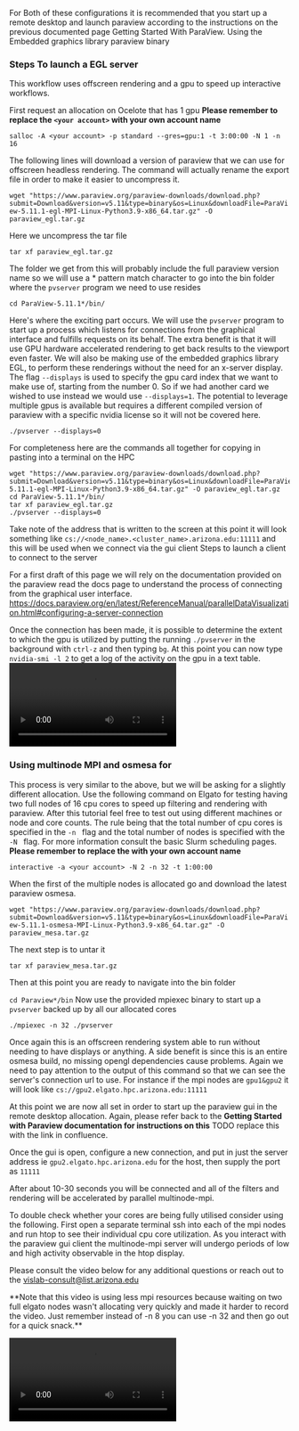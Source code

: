 For Both of these configurations it is recommended that you start up a
remote desktop and launch paraview according to the instructions on the
previous documented page Getting Started With ParaView. Using the
Embedded graphics library paraview binary

### Steps To launch a EGL server

This workflow uses offscreen rendering and a gpu to speed up interactive
workflows.

First request an allocation on Ocelote that has 1 gpu **Please remember
to replace the <span
class="legacy-color-text-green2">`<your account>`</span> with your own
account name**

`salloc -A <your account> -p standard --gres=gpu:1 -t 3:00:00 -N 1 -n 16`

The following lines will download a version of paraview that we can use
for offscreen headless rendering. The command will actually rename the
export file in order to make it easier to uncompress it.

`wget "https://www.paraview.org/paraview-downloads/download.php?submit=Download&version=v5.11&type=binary&os=Linux&downloadFile=ParaView-5.11.1-egl-MPI-Linux-Python3.9-x86_64.tar.gz" -O paraview_egl.tar.gz`

Here we uncompress the tar file

`tar xf paraview_egl.tar.gz`

The folder we get from this will probably include the full paraview
version name so we will use a \* pattern match character to go into the
bin folder where the `pvserver` program we need to use resides

`cd ParaView-5.11.1*/bin/`

Here's where the exciting part occurs. We will use the `pvserver`
program to start up a process which listens for connections from the
graphical interface and fulfills requests on its behalf. The extra
benefit is that it will use GPU hardware accelerated rendering to get
back results to the viewport even faster. We will also be making use of
the embedded graphics library EGL, to perform these renderings without
the need for an x-server display. The flag `--displays` is used to
specify the gpu card index that we want to make use of, starting from
the number 0. So if we had another card we wished to use instead we
would use `--displays=1`. The potential to leverage multiple gpus is
available but requires a different compiled version of paraview with a
specific nvidia license so it will not be covered here.

`./pvserver --displays=0`

For completeness here are the commands all together for copying in
pasting into a terminal on the HPC

    wget "https://www.paraview.org/paraview-downloads/download.php?submit=Download&version=v5.11&type=binary&os=Linux&downloadFile=ParaView-5.11.1-egl-MPI-Linux-Python3.9-x86_64.tar.gz" -O paraview_egl.tar.gz
    cd ParaView-5.11.1*/bin/
    tar xf paraview_egl.tar.gz
    ./pvserver --displays=0

Take note of the address that is written to the screen at this point it
will look something like
`cs://<node_name>.<cluster_name>.arizona.edu:11111` and this will be
used when we connect via the gui client Steps to launch a client to
connect to the server

For a first draft of this page we will rely on the documentation
provided on the paraview read the docs page to understand the process of
connecting from the graphical user interface.
<a href="https://docs.paraview.org/en/latest/ReferenceManual/parallelDataVisualization.html#configuring-a-server-connection" class="external-link">https://docs.paraview.org/en/latest/ReferenceManual/parallelDataVisualization.html#configuring-a-server-connection</a>

Once the connection has been made, it is possible to determine the
extent to which the gpu is utilized by putting the running `./pvserver`
in the background with `ctrl-z` and then typing `bg`. At this point you
can now type `nvidia-smi -l 2` to get a log of the activity on the gpu
in a text table.
<video controls src="egl.mp4" title="Title"></video>

### Using multinode MPI and osmesa for

This process is very similar to the above, but we will be asking for a
slightly different allocation. Use the following command on Elgato for
testing having two full nodes of 16 cpu cores to speed up filtering and
rendering with paraview. After this tutorial feel free to test out using
different machines or node and core counts. The rule being that the
total number of cpu cores is specified in the `-n ` flag and the total
number of nodes is specified with the `-N ` flag. For more information
consult the basic Slurm scheduling pages. **Please remember to replace
the with your own account name**

`interactive -a <your account> -N 2 -n 32 -t 1:00:00 `

When the first of the multiple nodes is allocated go and download the
latest paraview osmesa.

`wget "https://www.paraview.org/paraview-downloads/download.php?submit=Download&version=v5.11&type=binary&os=Linux&downloadFile=ParaView-5.11.1-osmesa-MPI-Linux-Python3.9-x86_64.tar.gz" -O paraview_mesa.tar.gz`

The next step is to untar it

`tar xf paraview_mesa.tar.gz`

Then at this point you are ready to navigate into the bin folder

`cd Paraview*/bin` Now use the provided mpiexec binary to start up a
`pvserver` backed up by all our allocated cores

`./mpiexec -n 32 ./pvserver`

Once again this is an offscreen rendering system able to run without
needing to have displays or anything. A side benefit is since this is an
entire osmesa build, no missing opengl dependencies cause problems.
Again we need to pay attention to the output of this command so that we
can see the server's connection url to use. For instance if the mpi
nodes are `gpu1&gpu2` it will look like
`cs://gpu2.elgato.hpc.arizona.edu:11111`

At this point we are now all set in order to start up the paraview gui
in the remote desktop allocation. Again, please refer back to the
**Getting Started with Paraview documentation for instructions on this**
TODO replace this with the link in confluence.

Once the gui is open, configure a new connection, and put in just the
server address ie `gpu2.elgato.hpc.arizona.edu` for the host, then
supply the port as `11111`

After about 10-30 seconds you will be connected and all of the filters
and rendering will be accelerated by parallel multinode-mpi.

To double check whether your cores are being fully utilised consider
using the following. First open a separate terminal ssh into each of the
mpi nodes and run htop to see their individual cpu core utilization. As
you interact with the paraview gui client the multinode-mpi server will
undergo periods of low and high activity observable in the htop display.

Please consult the video below for any additional questions or reach out
to the
<a href="mailto:vislab-consult@list.arizona.edu" class="external-link">vislab-consult@list.arizona.edu</a>

  

\*\*Note that this video is using less mpi resources because waiting on
two full elgato nodes wasn't allocating very quickly and made it harder
to record the video. Just remember instead of -n 8 you can use -n 32 and
then go out for a quick snack.\*\*

  
<video controls src="paraview_mpi_mesa.mp4" title="Title"></video>
 